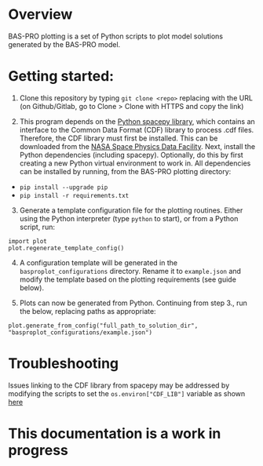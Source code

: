 # Overview

BAS-PRO plotting is a set of Python scripts to plot model solutions generated by the BAS-PRO model.

# Getting started:

1. Clone this repository by typing ```git clone <repo>``` replacing <repo> with the URL (on Github/Gitlab, go to Clone > Clone with HTTPS and copy the link)

2. This program depends on the [Python spacepy library](https://spacepy.github.io), which contains an interface to the Common Data Format (CDF) library to process .cdf files. Therefore, the CDF library must first be installed. This can be downloaded from the [NASA Space Physics Data Facility](https://cdf.gsfc.nasa.gov/).
Next, install the Python dependencies (including spacepy). Optionally, do this by first creating a new Python virtual environment to work in. All dependencies can be installed by running, from the BAS-PRO plotting directory:
- ```pip install --upgrade pip```
- ```pip install -r requirements.txt``` 

3. Generate a template configuration file for the plotting routines. Either using the Python interpreter (type ```python``` to start), or from a Python script, run:
```
import plot
plot.regenerate_template_config()
```

4. A configuration template will be generated in the ```basproplot_configurations``` directory. Rename it to ```example.json``` and modify the template based on the plotting requirements (see guide below).

5. Plots can now be generated from Python. Continuing from step 3., run the below, replacing paths as appropriate:
```
plot.generate_from_config("full_path_to_solution_dir", "basproplot_configurations/example.json") 
```

# Troubleshooting

Issues linking to the CDF library from spacepy may be addressed by modifying the scripts to set the ```os.environ["CDF_LIB"]``` variable as shown [here](https://spacepy.github.io/pycdf.html)

# This documentation is a work in progress

